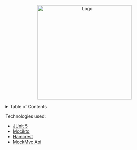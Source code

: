 <div id="top"></div>

<p align="center">
<img src="/1234.jpg" alt="Logo" width="300" height="300">
</p>



<details>
  <summary>Table of Contents</summary>
  <ol>
    <li>
      This exercises I enjoyed as a part of learning my testing skills for Java Unit Tests and Integrational, E2E Testing for "REST" directory
    </li>
  </ol>
</details>


Technologies used:
* [JUnit 5](https://junit.org/junit5/)
* [Mocikto](https://site.mockito.org/)
* [Hamcrest](http://hamcrest.org/)
* [MockMvc Api](https://docs.spring.io/spring-framework/docs/current/javadoc-api/org/springframework/test/web/servlet/MockMvc.html)










